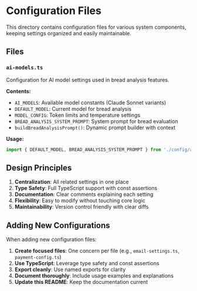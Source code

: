 # Configuration Files

This directory contains configuration files for various system components, keeping settings organized and easily maintainable.

## Files

### `ai-models.ts`
Configuration for AI model settings used in bread analysis features.

**Contents:**
- `AI_MODELS`: Available model constants (Claude Sonnet variants)
- `DEFAULT_MODEL`: Current model for bread analysis  
- `MODEL_CONFIG`: Token limits and temperature settings
- `BREAD_ANALYSIS_SYSTEM_PROMPT`: System prompt for bread evaluation
- `buildBreadAnalysisPrompt()`: Dynamic prompt builder with context

**Usage:**
```typescript
import { DEFAULT_MODEL, BREAD_ANALYSIS_SYSTEM_PROMPT } from './config/ai-models';
```

## Design Principles

1. **Centralization**: All related settings in one place
2. **Type Safety**: Full TypeScript support with const assertions
3. **Documentation**: Clear comments explaining each setting
4. **Flexibility**: Easy to modify without touching core logic
5. **Maintainability**: Version control friendly with clear diffs

## Adding New Configurations

When adding new configuration files:

1. **Create focused files**: One concern per file (e.g., `email-settings.ts`, `payment-config.ts`)
2. **Use TypeScript**: Leverage type safety and const assertions
3. **Export cleanly**: Use named exports for clarity
4. **Document thoroughly**: Include usage examples and explanations
5. **Update this README**: Keep the documentation current